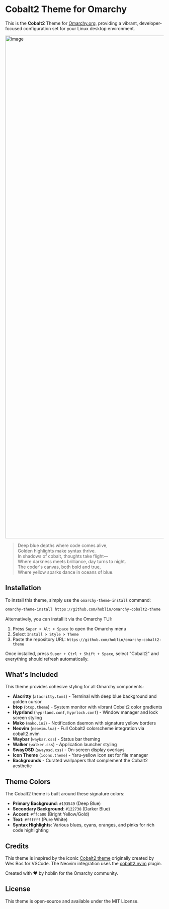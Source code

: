 # Cobalt2 Theme for Omarchy

This is the **Cobalt2** Theme for [Omarchy.org](https://omarchy.org), providing a vibrant, developer-focused configuration set for your Linux desktop environment.

<img width="2560" height="1600" alt="image" src="https://github.com/user-attachments/assets/c8879cec-2e86-4259-b90e-5814be31ff07" />

> Deep blue depths where code comes alive,  
> Golden highlights make syntax thrive.  
> In shadows of cobalt, thoughts take flight—  
> Where darkness meets brilliance, day turns to night.  
> The coder's canvas, both bold and true,  
> Where yellow sparks dance in oceans of blue.

## Installation

To install this theme, simply use the `omarchy-theme-install` command:

```bash
omarchy-theme-install https://github.com/hoblin/omarchy-cobalt2-theme
```

Alternatively, you can install it via the Omarchy TUI:
1. Press `Super + Alt + Space` to open the Omarchy menu
2. Select `Install > Style > Theme`
3. Paste the repository URL: `https://github.com/hoblin/omarchy-cobalt2-theme`

Once installed, press `Super + Ctrl + Shift + Space`, select "Cobalt2" and everything should refresh automatically.

## What's Included

This theme provides cohesive styling for all Omarchy components:

- **Alacritty** (`alacritty.toml`) - Terminal with deep blue background and golden cursor
- **btop** (`btop.theme`) - System monitor with vibrant Cobalt2 color gradients
- **Hyprland** (`hyprland.conf`, `hyprlock.conf`) - Window manager and lock screen styling
- **Mako** (`mako.ini`) - Notification daemon with signature yellow borders
- **Neovim** (`neovim.lua`) - Full Cobalt2 colorscheme integration via cobalt2.nvim
- **Waybar** (`waybar.css`) - Status bar theming
- **Walker** (`walker.css`) - Application launcher styling
- **SwayOSD** (`swayosd.css`) - On-screen display overlays
- **Icon Theme** (`icons.theme`) - Yaru-yellow icon set for file manager
- **Backgrounds** - Curated wallpapers that complement the Cobalt2 aesthetic

## Theme Colors

The Cobalt2 theme is built around these signature colors:

- **Primary Background**: `#193549` (Deep Blue)
- **Secondary Background**: `#122738` (Darker Blue)
- **Accent**: `#ffc600` (Bright Yellow/Gold)
- **Text**: `#ffffff` (Pure White)
- **Syntax Highlights**: Various blues, cyans, oranges, and pinks for rich code highlighting

## Credits

This theme is inspired by the iconic [Cobalt2 theme](https://github.com/wesbos/cobalt2-vscode) originally created by Wes Bos for VSCode. The Neovim integration uses the [cobalt2.nvim](https://github.com/lalitmee/cobalt2.nvim) plugin.

Created with ❤️ by hoblin for the Omarchy community.

## License

This theme is open-source and available under the MIT License.
